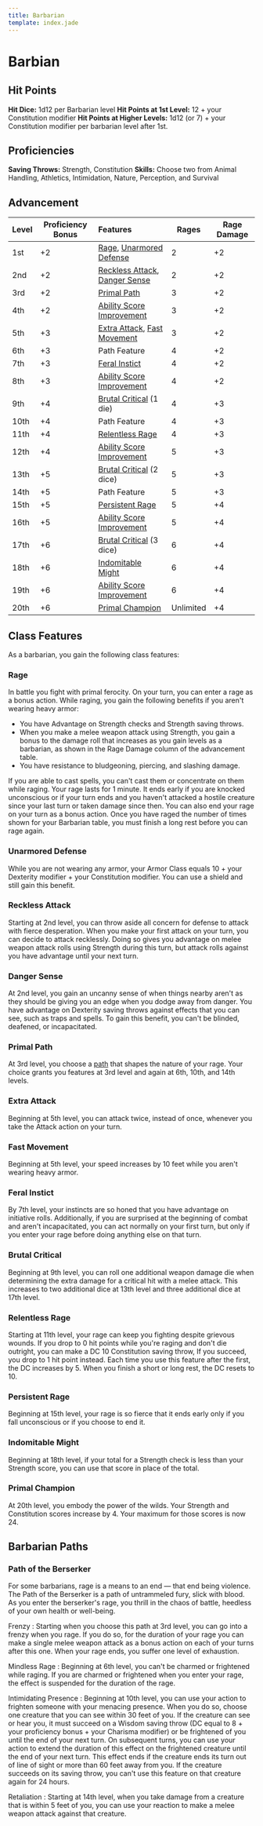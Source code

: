 ```yaml
---
title: Barbarian
template: index.jade
---
```

# Barbian
<!--{#top.center}-->

## Hit Points
**Hit Dice:** 1d12 per Barbarian level
**Hit Points at 1st Level:** 12 + your Constitution modifier
**Hit Points at Higher Levels:** 1d12 (or 7) + your Constitution modifier per barbarian level after 1st.

## Proficiencies
**Saving Throws:** Strength, Constitution
**Skills:** Choose two from Animal Handling, Athletics, Intimidation, Nature, Perception, and Survival

## Advancement

|Level|Proficiency Bonus|Features|Rages|Rage Damage|
|-----|-----------------|:-------|-----|-----------|
|1st  |+2|[Rage](#rage), [Unarmored Defense](#unarmored-defense)|2|+2|
|2nd  |+2|[Reckless Attack](#reckless-attack), [Danger Sense](#danger-sense)|2|+2|
|3rd  |+2|[Primal Path](#primal-path)|3|+2|
|4th  |+2|[Ability Score Improvement](../#ability-score-improvement)|3|+2|
|5th  |+3|[Extra Attack](#extra-attack), [Fast Movement](#fast-movement)|3|+2|
|6th  |+3|Path Feature|4|+2|
|7th  |+3|[Feral Instict](#feral-instinct)|4|+2
|8th  |+3|[Ability Score Improvement](../#ability-score-improvement)|4|+2|
|9th  |+4|[Brutal Critical](#brutal-critical) (1 die)|4|+3|
|10th |+4|Path Feature|4|+3|
|11th |+4|[Relentless Rage](#relentless-rage)|4|+3|
|12th |+4|[Ability Score Improvement](../#ability-score-improvement)|5|+3|
|13th |+5|[Brutal Critical](#brutal-critical) (2 dice)|5|+3|
|14th |+5|Path Feature|5|+3|
|15th |+5|[Persistent Rage](#persistent-rage)|5|+4|
|16th |+5|[Ability Score Improvement](../#ability-score-improvement)|5|+4|
|17th |+6|[Brutal Critical](#brutal-critical) (3 dice)|6|+4|
|18th |+6|[Indomitable Might](#indomitable-might)|6|+4|
|19th |+6|[Ability Score Improvement](../#ability-score-improvement)|6|+4|
|20th |+6|[Primal Champion](#primal-champion)|Unlimited|+4|
<!--{table:.tb-center}-->

## Class Features
As a barbarian, you gain the following class features:

### Rage
In battle you fight with primal ferocity. On your turn, you can enter a rage as a bonus action. While raging, you gain the following benefits if you aren't wearing heavy armor:

- You have Advantage on Strength checks and Strength saving throws.
- When you make a melee weapon attack using Strength, you gain a bonus to the damage roll that increases as you gain levels as a barbarian, as shown in the Rage Damage column of the advancement table.
- You have resistance to bludgeoning, piercing, and slashing damage.

If you are able to cast spells, you can't cast them or concentrate on them while raging. Your rage lasts for 1 minute. It ends early if you are knocked unconscious or if your turn ends and you haven't attacked a hostile creature since your last turn or taken damage since then. You can also end your rage on your turn as a bonus action. Once you have raged the number of times shown for your Barbarian table, you must finish a long rest before you can rage again.

### Unarmored Defense
While you are not wearing any armor, your Armor Class equals 10 + your Dexterity modifier + your Constitution modifier. You can use a shield and still gain this benefit.

### Reckless Attack
Starting at 2nd level, you can throw aside all concern for defense to attack with fierce desperation. When you make your first attack on your turn, you can decide to attack recklessly. Doing so gives you advantage on melee weapon attack rolls using Strength during this turn, but attack rolls against you have advantage until your next turn.

### Danger Sense
At 2nd level, you gain an uncanny sense of when things nearby aren't as they should be giving you an edge when you dodge away from danger. You have advantage on Dexterity saving throws against effects that you can see, such as traps and spells. To gain this benefit, you can't be blinded, deafened, or incapacitated.

### Primal Path
At 3rd level, you choose a [path](#barbarian-paths) that shapes the nature of your rage. Your choice grants you features at 3rd level and again at 6th, 10th, and 14th levels.

### Extra Attack
Beginning at 5th level, you can attack twice, instead of once, whenever you take the Attack action on your turn.

### Fast Movement
Beginning at 5th level, your speed increases by 10 feet while you aren't wearing heavy armor.

### Feral Instict
By 7th level, your instincts are so honed that you have advantage on initiative rolls. Additionally, if you are surprised at the beginning of combat and aren't incapacitated, you can act normally on your first turn, but only if you enter your rage before doing anything else on that turn.

### Brutal Critical
Beginning at 9th level, you can roll one additional weapon damage die when determining the extra damage for a critical hit with a melee attack. This increases to two additional dice at 13th level and three additional dice at 17th level.

### Relentless Rage
Starting at 11th level, your rage can keep you fighting despite grievous wounds. If you drop to 0 hit points while you're raging and don't die outright, you can make a DC 10 Constitution saving throw, If you succeed, you drop to 1 hit point instead. Each time you use this feature after the first, the DC increases by 5. When you finish a short or long rest, the DC resets to 10.

### Persistent Rage
Beginning at 15th level, your rage is so fierce that it ends early only if you fall unconscious or if you choose to end it.

### Indomitable Might
Beginning at 18th level, if your total for a Strength check is less than your Strength score, you can use that score in place of the total.

### Primal Champion
At 20th level, you embody the power of the wilds. Your Strength and Constitution scores increase by 4. Your maximum for those scores is now 24.

## Barbarian Paths
### Path of the Berserker
For some barbarians, rage is a means to an end &mdash; that end being violence. The Path of the Berserker is a path of untrammeled fury, slick with blood. As you enter the berserker's rage, you thrill in the chaos of battle, heedless of your own health or 
well-being.

Frenzy
: Starting when you choose this path at 3rd level, you can go into a frenzy when you rage. If you do so, for the duration of your rage you can make a single melee weapon attack as a bonus action on each of your turns after this one. When your rage ends, you suffer one level of exhaustion.

Mindless Rage
: Beginning at 6th level, you can't be charmed or frightened while raging. If you are charmed or frightened when you enter your rage, the effect is suspended for the duration of the rage.

Intimidating Presence
: Beginning at 10th level, you can use your action to frighten someone with your menacing presence. When you do so, choose one creature that you can see within 30 feet of you. If the creature can see or hear you, it must succeed on a Wisdom saving throw (DC equal to 8 + your proficiency bonus + your Charisma modifier) or be frightened of you until the end of your next turn. On subsequent turns, you can use your action to extend the duration of this effect on the frightened creature until the end of your next turn. This effect ends if the creature ends its turn out of line of sight or more than 60 feet away from you. If the creature succeeds on its saving throw, you can't use this feature on that creature again for 24 hours.

Retaliation
: Starting at 14th level, when you take damage from a creature that is within 5 feet of you, you can use your reaction to make a melee weapon attack against that creature.
